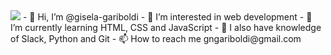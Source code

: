 <img src="lenguaje-programacion.jpg">
- 👋 Hi, I’m @gisela-gariboldi
- 👀 I’m interested in web development
- 🌱 I’m currently learning HTML, CSS and JavaScript
- 🌱 I also have knowledge of Slack, Python and Git
- 📫 How to reach me gngariboldi@gmail.com

<!---
gisela-gariboldi/gisela-gariboldi is a ✨ special ✨ repository because its `README.md` (this file) appears on your GitHub profile.
You can click the Preview link to take a look at your changes.
--->
